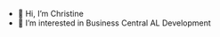 - 👋 Hi, I’m Christine
- 👀 I’m interested in Business Central AL Development


<!---
chenderson999/chenderson999 is a ✨ special ✨ repository because its `README.md` (this file) appears on your GitHub profile.
You can click the Preview link to take a look at your changes.
--->
